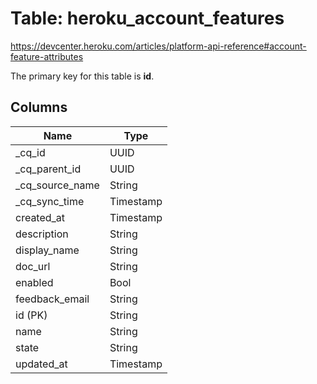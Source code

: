 # Table: heroku_account_features

https://devcenter.heroku.com/articles/platform-api-reference#account-feature-attributes

The primary key for this table is **id**.


## Columns
| Name          | Type          |
| ------------- | ------------- |
|_cq_id|UUID|
|_cq_parent_id|UUID|
|_cq_source_name|String|
|_cq_sync_time|Timestamp|
|created_at|Timestamp|
|description|String|
|display_name|String|
|doc_url|String|
|enabled|Bool|
|feedback_email|String|
|id (PK)|String|
|name|String|
|state|String|
|updated_at|Timestamp|